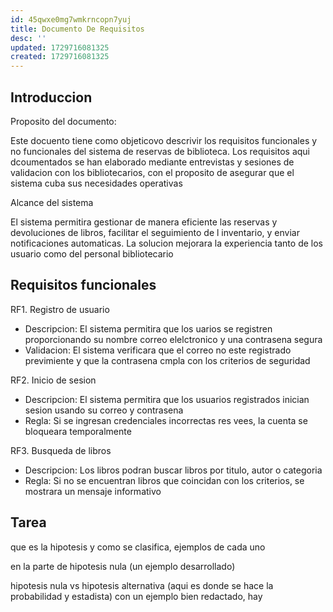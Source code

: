 ```yaml
---
id: 45qwxe0mg7wmkrncopn7yuj
title: Documento De Requisitos
desc: ''
updated: 1729716081325
created: 1729716081325
---
```

## Introduccion 
Proposito del documento:

Este docuento tiene como objeticovo descrivir los requisitos funcionales y no funcionales del sistema de reservas de biblioteca. Los requisitos aqui dcoumentados se han elaborado mediante entrevistas y sesiones de validacion con los bibliotecarios, con el proposito de asegurar que el sistema cuba sus necesidades operativas

Alcance del sistema

El sistema permitira gestionar de manera eficiente las reservas y devoluciones de libros, facilitar el seguimiento de l inventario, y enviar notificaciones automaticas. La solucion mejorara la experiencia tanto de los usuario  como del personal bibliotecario


## Requisitos funcionales
RF1. Registro de usuario
- Descripcion: El sistema permitira que los uarios se registren proporcionando su nombre correo elelctronico y una contrasena segura
- Validacion: El sistema verificara que el correo no este registrado previmiente y que la contrasena cmpla con los criterios de seguridad

RF2. Inicio de sesion
- Descripcion: El sistema permitira que los usuarios registrados inician sesion usando su correo y contrasena
- Regla: Si se ingresan credenciales incorrectas res vees, la cuenta se bloqueara temporalmente

RF3.  Busqueda de libros
- Descripcion: Los libros podran buscar libros por titulo, autor o categoria
- Regla: Si no se encuentran libros que coincidan con los criterios, se mostrara un mensaje informativo



## Tarea
que es la hipotesis y como se clasifica, ejemplos de cada uno

en la parte de hipotesis nula (un ejemplo desarrollado)

hipotesis nula vs hipotesis alternativa (aqui es donde se hace la probabilidad y estadista)
con un ejemplo bien redactado, hay 